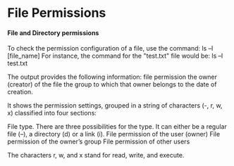 # File Permissions
#### File and Directory permissions
To check the permission configuration of a file, use the command:
ls –l [file_name]
For instance, the command for the "test.txt" file would be:
ls –l test.txt

The output provides the following information:
   file permission
   the owner (creator) of the file
   the group to which that owner belongs to
   the date of creation.
   
   
   It shows the permission settings, grouped in a string of characters (-, r, w, x) classified into four sections:

   File type. There are three possibilities for the type. It can either be a regular file (–), a directory (d) or a link (i).
   File permission of the user (owner)
   File permission of the owner’s group
   File permission of other users

The characters r, w, and x stand for read, write, and execute.


